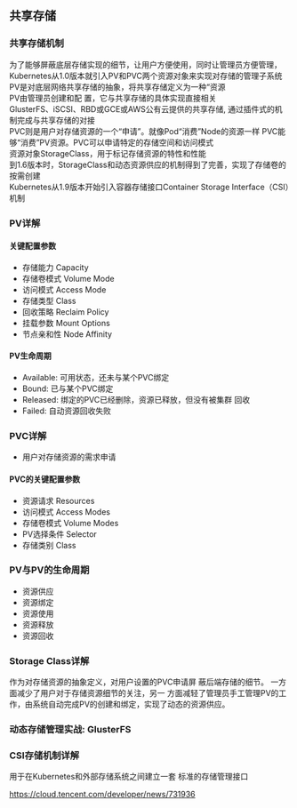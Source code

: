 ## 共享存储 

### 共享存储机制

为了能够屏蔽底层存储实现的细节，让用户方便使用，同时让管理员方便管理，Kubernetes从1.0版本就引入PV和PVC两个资源对象来实现对存储的管理子系统  
PV是对底层网络共享存储的抽象，将共享存储定义为一种“资源  
PV由管理员创建和配 置，它与共享存储的具体实现直接相关  
GlusterFS、iSCSI、RBD或GCE或AWS公有云提供的共享存储, 通过插件式的机制完成与共享存储的对接  
PVC则是用户对存储资源的一个“申请”。就像Pod“消费”Node的资源一样 
PVC能够“消费”PV资源。PVC可以申请特定的存储空间和访问模式  
资源对象StorageClass，用于标记存储资源的特性和性能  
到1.6版本时，StorageClass和动态资源供应的机制得到了完善，实现了存储卷的按需创建  
Kubernetes从1.9版本开始引入容器存储接口Container Storage Interface（CSI）机制



### PV详解

#### 关键配置参数  
- 存储能力 Capacity
- 存储卷模式 Volume Mode
- 访问模式 Access Mode
- 存储类型 Class
- 回收策略 Reclaim Policy
- 挂载参数 Mount Options
- 节点亲和性 Node Affinity

#### PV生命周期
- Available: 可用状态，还未与某个PVC绑定
- Bound: 已与某个PVC绑定
- Released: 绑定的PVC已经删除，资源已释放，但没有被集群 回收
- Failed: 自动资源回收失败


### PVC详解

- 用户对存储资源的需求申请

#### PVC的关键配置参数
- 资源请求 Resources
- 访问模式 Access Modes
- 存储卷模式 Volume Modes
- PV选择条件 Selector
- 存储类别 Class


### PV与PV的生命周期
- 资源供应
- 资源绑定
- 资源使用
- 资源释放
- 资源回收

### Storage Class详解
作为对存储资源的抽象定义，对用户设置的PVC申请屏 蔽后端存储的细节。
一方面减少了用户对于存储资源细节的关注，另一 方面减轻了管理员手工管理PV的工作，由系统自动完成PV的创建和绑定，实现了动态的资源供应。


### 动态存储管理实战: GlusterFS



### CSI存储机制详解

用于在Kubernetes和外部存储系统之间建立一套 标准的存储管理接口 

https://cloud.tencent.com/developer/news/731936
